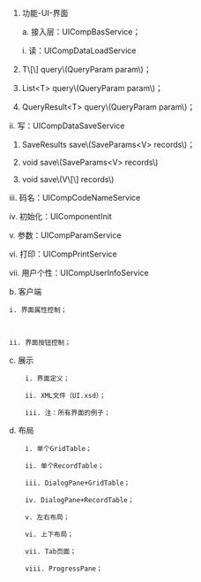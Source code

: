 1. 功能-UI-界面

   a. 接入层：UICompBasService；

   i. 读：UICompDataLoadService

2. T\\[\\] query\\(QueryParam param\\)；

3. List&lt;T&gt; query\\(QueryParam param\\)；

4. QueryResult&lt;T&gt; query\\(QueryParam param\\)；

ii. 写：UICompDataSaveService

1. SaveResults save\\(SaveParams&lt;V&gt; records\\)；

1. void save\\(SaveParams&lt;V&gt; records\\)

1. void save\\(V\\[\\] records\\)

iii. 码名：UICompCodeNameService

iv. 初始化：UIComponentInit

v. 参数：UICompParamService

vi. 打印：UICompPrintService

vii. 用户个性：UICompUserInfoService

b. 客户端

    i. 界面属性控制；



    ii. 界面按钮控制；

c. 展示

```
    i. 界面定义；

    ii. XML文件（UI.xsd）；

    iii. 注：所有界面的例子；
```

d. 布局

```
    i. 单个GridTable；

    ii. 单个RecordTable；

    iii. DialogPane+GridTable；

    iv. DialogPane+RecordTable；

    v. 左右布局；

    vi. 上下布局；

    vii. Tab页面；

    viii. ProgressPane；
```



